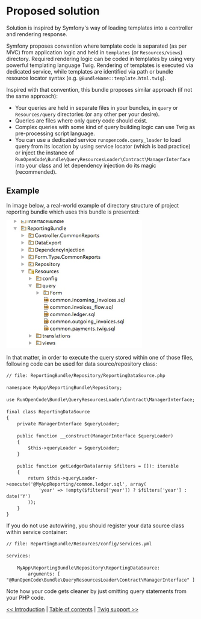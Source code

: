 # Proposed solution

Solution is inspired by Symfony's way of loading templates into a controller
and rendering response.

Symfony proposes convention where template code is separated (as per MVC)
from application logic and held in `templates` (or `Resources/views`) directory.
Required rendering logic can be coded in templates by using very powerful templating 
language Twig. Rendering of templates is executed via dedicated service,
while templates are identified via path or bundle resource locator syntax 
(e.g. `@BundleName::template.html.twig`).

Inspired with that convention, this bundle proposes similar approach (if 
not the same approach):

- Your queries are held in separate files in your bundles, in `query` or 
`Resources/query` directories (or any other per your desire). 
- Queries are files where only query code should exist.
- Complex queries with some kind of query building logic can use Twig as 
pre-processing script language.
- You can use a dedicated service `runopencode.query_loader` to load query from 
its location by using service locator (which is bad practice) or inject the instance
of `RunOpenCode\Bundle\QueryResourcesLoader\Contract\ManagerInterface` into your class 
and let dependency injection do its magic (recommended).

## Example

In image below, a real-world example of directory structure of project
reporting bundle which uses this bundle is presented:

![Project structure with query files](img/file_structure.jpg "Real world example of this bundle usage")

In that matter, in order to execute the query stored within one of those files,
following code can be used for data source/repository class:

    // file: ReportingBundle/Repository/ReportingDataSource.php
    
    namespace MyApp\ReportingBundle\Repository;
    
    use RunOpenCode\Bundle\QueryResourcesLoader\Contract\ManagerInterface;
    
    final class ReportingDataSource
    {
        private ManagerInterface $queryLoader;
    
        public function __construct(ManagerInterface $queryLoader)
        {
            $this->queryLoader = $queryLoader;
        }
    
        public function getLedgerData(array $filters = []): iterable
        {
            return $this->queryLoader->execute('@MyAppReporting/common.ledger.sql', array(
                'year' => !empty($filters['year']) ? $filters['year'] : date('Y')
            ));
        }
    }
    
If you do not use autowiring, you should register your data source class within service
container:

    // file: ReportingBundle/Resources/config/services.yml
    
    services:
    
        MyApp\ReportingBundle\Repository\ReportingDataSource:
            arguments: [ "@RunOpenCode\Bundle\QueryResourcesLoader\Contract\ManagerInterface" ]
            
Note how your code gets cleaner by just omitting query statements from 
your PHP code.
            
            
[<< Introduction](introduction.md) | [Table of contents](index.md) | [Twig support >>](twig-support.md)

